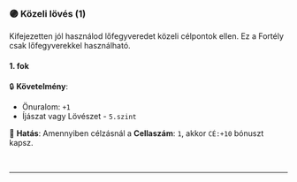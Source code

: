 ### 🟣 Közeli lövés (1)

Kifejezetten jól használod lőfegyveredet közeli célpontok ellen. Ez a Fortély csak lőfegyverekkel használható.
#### 1. fok

🔒 **Követelmény**:
- Önuralom: `+1`
- Íjászat vagy Lövészet - `5.szint`

🌟 **Hatás**: Amennyiben célzásnál a **Cellaszám**: `1`, akkor `CÉ:+10` bónuszt kapsz.

<br />

---
